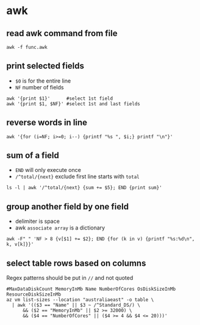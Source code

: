 # awk

## read awk command from file
```
awk -f func.awk
```

## print selected fields
- `$0` is for the entire line
- `NF` number of fields
```
awk '{print $1}'      #select 1st field
awk '{print $1, $NF}' #select 1st and last fields
```

## reverse words in line
```
awk '{for (i=NF; i>=0; i--) {printf "%s ", $i;} printf "\n"}'
```

## sum of a field
- `END` will only execute once
- `/^total/{next}` exclude first line starts with `total`
```
ls -l | awk '/^total/{next} {sum += $5}; END {print sum}'
```

## group another field by one field
- delimiter is space
- awk `associate array` is a dictionary
```
awk -F" " 'NF > 8 {v[$1] += $2}; END {for (k in v) {printf "%s:%d\n", k, v[k]}}'
```

## select table rows based on columns
Regex patterns should be put in `//` and not quoted
```
#MaxDataDiskCount MemoryInMb Name NumberOfCores OsDiskSizeInMb ResourceDiskSizeInMb
az vm list-sizes --location "australiaeast" -o table \
  | awk '(($3 == "Name" || $3 ~ /^Standard_DS/) \
      && ($2 == "MemoryInMb" || $2 >= 32000) \
      && ($4 == "NumberOfCores" || ($4 >= 4 && $4 <= 20)))'
```
